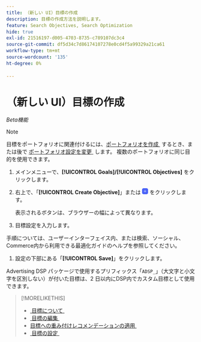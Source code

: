 ```yaml
---
title: （新しい UI）目標の作成
description: 目標の作成方法を説明します。
feature: Search Objectives, Search Optimization
hide: true
exl-id: 21516197-d005-4703-8735-c789107dc3c4
source-git-commit: df5d34c7d86174107278e0cd4f5a99329a21ca61
workflow-type: tm+mt
source-wordcount: '135'
ht-degree: 0%

---
```


# （新しい UI）目標の作成

*Beta機能*

>[!NOTE]
>
>目標をポートフォリオに関連付けるには、[&#x200B; ポートフォリオを作成 &#x200B;](/help/search-social-commerce/new-ui/manage/portfolios/portfolio-create.md) するとき、または後で [&#x200B; ポートフォリオ設定を変更 &#x200B;](/help/search-social-commerce/new-ui/manage/portfolios/portfolio-edit.md) します。 複数のポートフォリオに同じ目的を使用できます。

1. メインメニューで、**[!UICONTROL Goals]/[!UICONTROL Objectives]** をクリックします。

1. 右上で、「**[!UICONTROL Create Objective]**」または ![&#x200B; 追加 &#x200B;](/help/search-social-commerce/assets/add-new.png " 追加 ") をクリックします。

   表示されるボタンは、ブラウザーの幅によって異なります。

1. 目標設定を入力します。

手順については、ユーザーインターフェイス内、または検索、ソーシャル、Commerce内から利用できる最適化ガイドのヘルプを参照してください。

1. 設定の下部にある「**[!UICONTROL Save]**」をクリックします。

Advertising DSP パッケージで使用するプリフィックス「`ADSP_`」（大文字と小文字を区別しない）が付いた目標は、2 日以内にDSP内でカスタム目標として使用できます。

>[!MORELIKETHIS]
>
>* [&#x200B; 目標について &#x200B;](objective-about.md)
>* [&#x200B; 目標の編集 &#x200B;](objective-edit.md)
>* [&#x200B; 目標への重み付けレコメンデーションの適用 &#x200B;](objective-apply-weight-recommendations.md)
>* [&#x200B; 目標の設定 &#x200B;](objective-settings.md)
